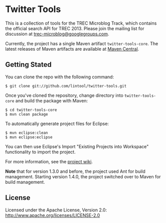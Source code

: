 Twitter Tools
=============

This is a collection of tools for the TREC Microblog Track, which contains the official search API for TREC 2013. Please join the mailing list for discussion at [trec-microblog@googlegroups.com](http://groups.google.com/group/trec-microblog).

Currently, the project has a single Maven artifact `twitter-tools-core`. The latest releases of Maven artifacts are available at [Maven Central](http://search.maven.org/#search%7Cga%7C1%7Ccc.twittertools).

Getting Stated
--------------

You can clone the repo with the following command:

```
$ git clone git://github.com/lintool/twitter-tools.git
``` 

Once you've cloned the repository, change directory into `twitter-tools-core` and build the package with Maven:

```
$ cd twitter-tools-core
$ mvn clean package
```

To automatically generate project files for Eclipse:

```
$ mvn eclipse:clean
$ mvn eclipse:eclipse
```

You can then use Eclipse's Import "Existing Projects into Workspace" functionality to import the project.

For more information, see the [project wiki](https://github.com/lintool/twitter-tools/wiki).

**Note** that for version 1.3.0 and before, the project used Ant for build management. Starting version 1.4.0, the project switched over to Maven for build management.

License
-------

Licensed under the Apache License, Version 2.0: http://www.apache.org/licenses/LICENSE-2.0
